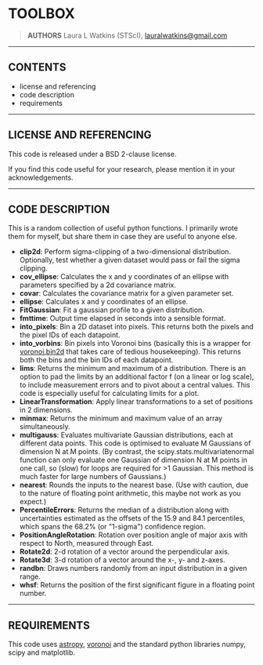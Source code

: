 TOOLBOX
=======

> **AUTHORS**
Laura L Watkins (STScI), <lauralwatkins@gmail.com>


-------------------------------------------------------------------------------


CONTENTS
--------

* license and referencing
* code description
* requirements


-------------------------------------------------------------------------------


LICENSE AND REFERENCING
-----------------------

This code is released under a BSD 2-clause license.

If you find this code useful for your research, please mention it in your acknowledgements.


-------------------------------------------------------------------------------


CODE DESCRIPTION
----------------

This is a random collection of useful python functions. I primarily wrote them for myself, but share them in case they are useful to anyone else.

* **clip2d**: Perform sigma-clipping of a two-dimensional distribution. Optionally, test whether a given dataset would pass or fail the sigma clipping.
* **cov_ellipse**: Calculates the x and y coordinates of an ellipse with parameters specified by a 2d covariance matrix.
* **covar**: Calculates the covariance matrix for a given parameter set.
* **ellipse**: Calculates x and y coordinates of an ellipse.
* **FitGaussian**: Fit a gaussian profile to a given distribution.
* **fmttime**: Output time elapsed in seconds into a sensible format.
* **into_pixels**: Bin a 2D dataset into pixels. This returns both the pixels and the pixel IDs of each datapoint.
* **into_vorbins**: Bin pixels into Voronoi bins (basically this is a wrapper for [voronoi.bin2d](https://github.com/lauralwatkins/voronoi) that takes care of tedious housekeeping). This returns both the bins and the bin IDs of each datapoint.
* **lims**: Returns the minimum and maximum of a distribution. There is an option to pad the limits by an additional factor f (on a linear or log scale), to include measurement errors and to pivot about a central values. This code is especially useful for calculating limits for a plot.
* **LinearTransformation**: Apply linear transformations to a set of positions in 2 dimensions.
* **minmax**: Returns the minimum and maximum value of an array simultaneously.
* **multigauss**: Evaluates multivariate Gaussian distributions, each at different data points. This code is optimised to evaluate M Gaussians of dimension N at M points. (By contrast, the scipy.stats.multivariatenormal function can only evaluate one Gaussian of dimension N at M points in one call, so (slow) for loops are required for >1 Gaussian. This method is much faster for large numbers of Gaussians.)
* **nearest**: Rounds the inputs to the nearest base. (Use with caution, due to the nature of floating point arithmetic, this maybe not work as you expect.)
* **PercentileErrors**: Returns the median of a distribution along with uncertainties estimated as the offsets of the 15.9 and 84.1 percentiles, which spans the 68.2% (or "1-sigma") confidence region.
* **PositionAngleRotation**: Rotation over position angle of major axis with respect to North, measured through East.
* **Rotate2d**: 2-d rotation of a vector around the perpendicular axis.
* **Rotate3d**: 3-d rotation of a vector around the x-, y- and z-axes.
* **randbn**: Draws numbers randomly from an input distribution in a given range.
* **whsf**: Returns the position of the first significant figure in a floating point number.


-------------------------------------------------------------------------------


REQUIREMENTS
----------------------------------------

This code uses [astropy](https://github.com/astropy/astropy), [voronoi](https://github.com/lauralwatkins/voronoi) and the standard python libraries numpy, scipy and matplotlib.
